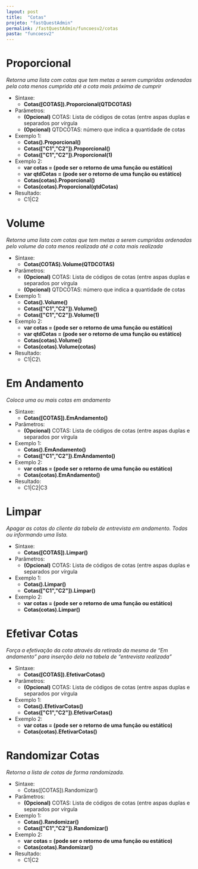 ```yaml
---
layout: post
title:  "Cotas"
projeto: "fastQuestAdmin"
permalink: /fastQuestAdmin/funcoesv2/cotas
pasta: "funcoesv2"
---
```


# Proporcional
*Retorna uma lista com cotas que tem metas a serem cumpridas ordenadas pela cota menos cumprida até a cota mais próxima de cumprir*

- Sintaxe: 
  - **Cotas([COTAS]).Proporcional(QTDCOTAS)**
- Parâmetros:
  - **(Opcional)** COTAS: Lista de códigos de cotas (entre aspas duplas e separados por vírgula
  - **(Opcional)** QTDCOTAS: número que indica a quantidade de cotas
- Exemplo 1: 
  - **Cotas().Proporcional()**
  - **Cotas(["C1","C2"]).Proporcional()**
  - **Cotas(["C1","C2"]).Proporcional(1)**
- Exemplo 2:
  - **var cotas = (pode ser o retorno de uma função ou estático)**
  - **var qtdCotas = (pode ser o retorno de uma função ou estático)**
  - **Cotas(cotas).Proporcional()**
  - **Cotas(cotas).Proporcional(qtdCotas)**
- Resultado:
  - C1\|C2


# Volume
*Retorna uma lista com cotas que tem metas a serem cumpridas ordenadas pelo volume da cota menos realizada até a cota mais realizada*

- Sintaxe:
  - **Cotas(COTAS).Volume(QTDCOTAS)**
- Parâmetros:
  - **(Opcional)** COTAS: Lista de códigos de cotas (entre aspas duplas e separados por vírgula
  - **(Opcional)** QTDCOTAS: número que indica a quantidade de cotas
- Exemplo 1: 
  - **Cotas().Volume()**
  - **Cotas(["C1","C2"]).Volume()**
  - **Cotas(["C1","C2"]).Volume(1)**
- Exemplo 2:
  - **var cotas = (pode ser o retorno de uma função ou estático)**
  - **var qtdCotas = (pode ser o retorno de uma função ou estático)**
  - **Cotas(cotas).Volume()**
  - **Cotas(cotas).Volume(cotas)**
- Resultado:
  - C1\|C2\


# Em Andamento
*Coloca uma ou mais cotas em andamento*

- Sintaxe:
  - **Cotas([COTAS]).EmAndamento()**
- Parâmetros:
  - **(Opcional)** COTAS: Lista de códigos de cotas (entre aspas duplas e separados por vírgula
- Exemplo 1:
  - **Cotas().EmAndamento()**
  - **Cotas(["C1","C2"]).EmAndamento()**
- Exemplo 2:
  - **var cotas = (pode ser o retorno de uma função ou estático)**
  - **Cotas(cotas).EmAndamento()**
- Resultado:
  - C1\|C2\|C3

# Limpar
*Apagar as cotas do cliente da tabela de entrevista em andamento. Todas ou informando uma lista.*

- Sintaxe:
  - **Cotas([COTAS]).Limpar()**
- Parâmetros:
  - **(Opcional)** COTAS: Lista de códigos de cotas (entre aspas duplas e separados por vírgula
- Exemplo 1:
  - **Cotas().Limpar()**
  - **Cotas(["C1","C2"]).Limpar()**
- Exemplo 2:
  - **var cotas = (pode ser o retorno de uma função ou estático)**
  - **Cotas(cotas).Limpar()**
  

# Efetivar Cotas
*Força a efetivação da cota através da retirada da mesma de “Em andamento” para inserção dela na tabela de “entrevista realizada”*

- Sintaxe:
  - **Cotas([COTAS]).EfetivarCotas()**
- Parâmetros:
  - **(Opcional)** COTAS: Lista de códigos de cotas (entre aspas duplas e separados por vírgula
- Exemplo 1:
  - **Cotas().EfetivarCotas()**
  - **Cotas(["C1","C2"]).EfetivarCotas()**
- Exemplo 2:
  - **var cotas = (pode ser o retorno de uma função ou estático)**
  - **Cotas(cotas).EfetivarCotas()**


# Randomizar Cotas
*Retorna a lista de cotas de forma randomizada.*

- Sintaxe:
  - Cotas([COTAS]).Randomizar()
- Parâmetros:
   - **(Opcional)** COTAS: Lista de códigos de cotas (entre aspas duplas e separados por vírgula
- Exemplo 1:
  - **Cotas().Randomizar()**
  - **Cotas(["C1","C2"]).Randomizar()**
- Exemplo 2:
  - **var cotas = (pode ser o retorno de uma função ou estático)**
  - **Cotas(cotas).Randomizar()**
- Resultado:
  - C1\|C2


